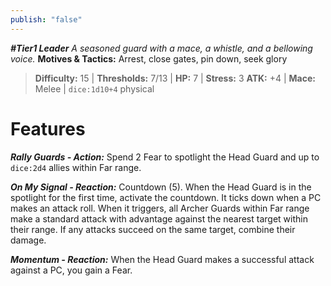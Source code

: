 ```yaml
---
publish: "false"
---
```

***#Tier1 Leader***
*A seasoned guard with a mace, a whistle, and a bellowing voice.*
**Motives & Tactics:** Arrest, close gates, pin down, seek glory

> **Difficulty:** 15 | **Thresholds:** 7/13 | **HP:** 7 | **Stress:** 3
> **ATK:** +4 | **Mace:** Melee | `dice:1d10+4` physical

# Features

***Rally Guards - Action:*** Spend 2 Fear to spotlight the Head Guard and up to `dice:2d4` allies within Far range.

***On My Signal - Reaction:*** Countdown (5). When the Head Guard is in the spotlight for the first time, activate the countdown. It ticks down when a PC makes an attack roll. When it triggers, all Archer Guards within Far range make a standard attack with advantage against the nearest target within their range. If any attacks succeed on the same target, combine their damage.

***Momentum - Reaction:*** When the Head Guard makes a successful attack against a PC, you gain a Fear.
